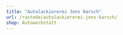 ```yaml
---
title: "Autolackiererei Jens Karsch"
url: /rastede/autolackiererei-jens-karsch/
shop: Autowerkstatt
---
```

